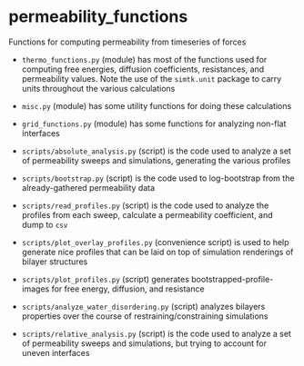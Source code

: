 # permeability_functions
Functions for computing permeability from timeseries of forces

* `thermo_functions.py` (module) has most of the functions used for computing
free energies, diffusion coefficients, resistances, and permeability values.
Note the use of the `simtk.unit` package to carry units throughout
the various calculations

* `misc.py` (module) has some utility functions for doing these calculations

* `grid_functions.py` (module) has some functions for analyzing non-flat interfaces

* `scripts/absolute_analysis.py` (script) is the code used to analyze a set of 
permeability sweeps and simulations, generating the various profiles

* `scripts/bootstrap.py` (script) is the code used to log-bootstrap from
the already-gathered permeability data

* `scripts/read_profiles.py` (script) is the code used to analyze the profiles
from each sweep, calculate a permeability coefficient, and dump to `csv`

* `scripts/plot_overlay_profiles.py` (convenience script) is used to help generate
nice profiles that can be laid on top of simulation renderings of bilayer 
structures

* `scripts/plot_profiles.py` (script) generates bootstrapped-profile-images for
free energy, diffusion, and resistance

* `scripts/analyze_water_disordering.py` (script) analyzes bilayers properties
over the course of restraining/constraining simulations

* `scripts/relative_analysis.py` (script) is the code used to analyze a 
set of permeability sweeps and simulations, but trying to account for
uneven interfaces
